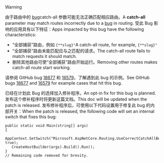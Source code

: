 > [!WARNING]
> <span data-ttu-id="99d73-101">由于路由中的 [bug](https://github.com/dotnet/aspnetcore/issues/18677)catch-all  参数可能无法正确匹配相应路由。</span><span class="sxs-lookup"><span data-stu-id="99d73-101">A **catch-all** parameter may match routes incorrectly due to a [bug](https://github.com/dotnet/aspnetcore/issues/18677) in routing.</span></span> <span data-ttu-id="99d73-102">受此 Bug 影响的应用具有以下特征：</span><span class="sxs-lookup"><span data-stu-id="99d73-102">Apps impacted by this bug have the following characteristics:</span></span>
>
> * <span data-ttu-id="99d73-103">“全部捕获”路由，例如 `{**slug}"`</span><span class="sxs-lookup"><span data-stu-id="99d73-103">A catch-all route, for example, `{**slug}"`</span></span>
> * <span data-ttu-id="99d73-104">“全部捕获”路由未能匹配应与之匹配的请求。</span><span class="sxs-lookup"><span data-stu-id="99d73-104">The catch-all route fails to match requests it should match.</span></span>
> * <span data-ttu-id="99d73-105">删除其他路由可使“全部捕获”路由开始运行。</span><span class="sxs-lookup"><span data-stu-id="99d73-105">Removing other routes makes catch-all route start working.</span></span>
>
> <span data-ttu-id="99d73-106">请参阅 GitHub bug [18677](https://github.com/dotnet/aspnetcore/issues/18677) 和 [16579](https://github.com/dotnet/aspnetcore/issues/16579)，了解遇到此 bug 的示例。</span><span class="sxs-lookup"><span data-stu-id="99d73-106">See GitHub bugs [18677](https://github.com/dotnet/aspnetcore/issues/18677) and [16579](https://github.com/dotnet/aspnetcore/issues/16579) for example cases that hit this bug.</span></span>
>
> <span data-ttu-id="99d73-107">已经在计划此 Bug 的选择加入修补程序。</span><span class="sxs-lookup"><span data-stu-id="99d73-107">An opt-in fix for this bug is planned.</span></span> <span data-ttu-id="99d73-108">发布这个修补程序时将更新这篇文档。</span><span class="sxs-lookup"><span data-stu-id="99d73-108">This doc will be updated when the patch is released.</span></span> <span data-ttu-id="99d73-109">发布修补程序后，可使用以下代码设置用于修复此 bug 的内部开关：</span><span class="sxs-lookup"><span data-stu-id="99d73-109">When the patch is released, the following code will set an internal switch that fixes this bug:</span></span>
>
>```
>public static void Main(string[] args)
>{
>    AppContext.SetSwitch("Microsoft.AspNetCore.Routing.UseCorrectCatchAllBehavior", true);
>    CreateHostBuilder(args).Build().Run();
>}
>// Remaining code removed for brevity.
>```